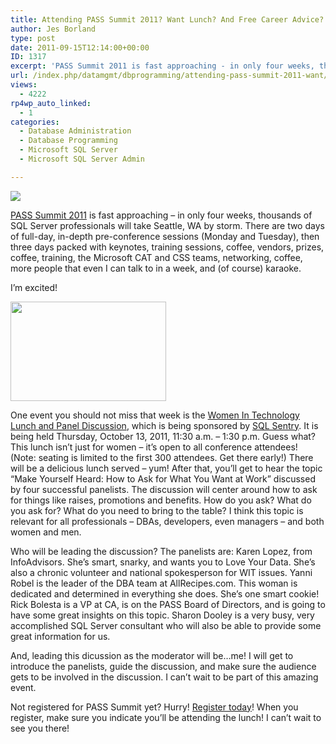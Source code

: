 ```yaml
---
title: Attending PASS Summit 2011? Want Lunch? And Free Career Advice? I Have Just The Event…
author: Jes Borland
type: post
date: 2011-09-15T12:14:00+00:00
ID: 1317
excerpt: 'PASS Summit 2011 is fast approaching - in only four weeks, thousands of SQL Server professionals will take Seattle, WA by storm. Join me at the WIT Lunch at Summit!'
url: /index.php/datamgmt/dbprogramming/attending-pass-summit-2011-want/
views:
  - 4222
rp4wp_auto_linked:
  - 1
categories:
  - Database Administration
  - Database Programming
  - Microsoft SQL Server
  - Microsoft SQL Server Admin

---
```

[![][1]][2]

[PASS Summit 2011][2] is fast approaching &#8211; in only four weeks, thousands of SQL Server professionals will take Seattle, WA by storm. There are two days of full-day, in-depth pre-conference sessions (Monday and Tuesday), then three days packed with keynotes, training sessions, coffee, vendors, prizes, coffee, training, the Microsoft CAT and CSS teams, networking, coffee, more people that even I can talk to in a week, and (of course) karaoke. 

I&#8217;m excited! 

<div class="image_block">
  <a href="http://wit.sqlpass.org/"><img alt="" src="/wp-content/uploads/users/grrlgeek/WIT_Logo_Red_Final_web.jpg?mtime=1316095947" width="249" height="159" /></a>
</div>

One event you should not miss that week is the [Women In Technology Lunch and Panel Discussion][3], which is being sponsored by [SQL Sentry][4]. It is being held Thursday, October 13, 2011, 11:30 a.m. &#8211; 1:30 p.m. Guess what? This lunch isn&#8217;t just for women &#8211; it&#8217;s open to all conference attendees! (Note: seating is limited to the first 300 attendees. Get there early!) There will be a delicious lunch served &#8211; yum! After that, you&#8217;ll get to hear the topic &#8220;Make Yourself Heard: How to Ask for What You Want at Work&#8221; discussed by four successful panelists. The discussion will center around how to ask for things like raises, promotions and benefits. How do you ask? What do you ask for? What do you need to bring to the table? I think this topic is relevant for all professionals &#8211; DBAs, developers, even managers &#8211; and both women and men. 

Who will be leading the discussion? The panelists are: Karen Lopez, from InfoAdvisors. She&#8217;s smart, snarky, and wants you to Love Your Data. She&#8217;s also a chronic volunteer and national spokesperson for WIT issues. Yanni Robel is the leader of the DBA team at AllRecipes.com. This woman is dedicated and determined in everything she does. She&#8217;s one smart cookie! Rick Bolesta is a VP at CA, is on the PASS Board of Directors, and is going to have some great insights on this topic. Sharon Dooley is a very busy, very accomplished SQL Server consultant who will also be able to provide some great information for us. 

And, leading this dicussion as the moderator will be&#8230;me! I will get to introduce the panelists, guide the discussion, and make sure the audience gets to be involved in the discussion. I can&#8217;t wait to be part of this amazing event. 

Not registered for PASS Summit yet? Hurry! [Register today][5]! When you register, make sure you indicate you&#8217;ll be attending the lunch! I can&#8217;t wait to see you there!

 [1]: http://www.sqlpass.org/Portals/102/Banners/PASS_2011_728x90.jpg ""
 [2]: http://www.sqlpass.org/summit/2011/
 [3]: http://www.sqlpass.org/summit/2011/Connect/SpecialEvents.aspx#WITLuncheon
 [4]: http://www.sqlsentry.com/
 [5]: http://www.sqlpass.org/summit/2011/Registration.aspx